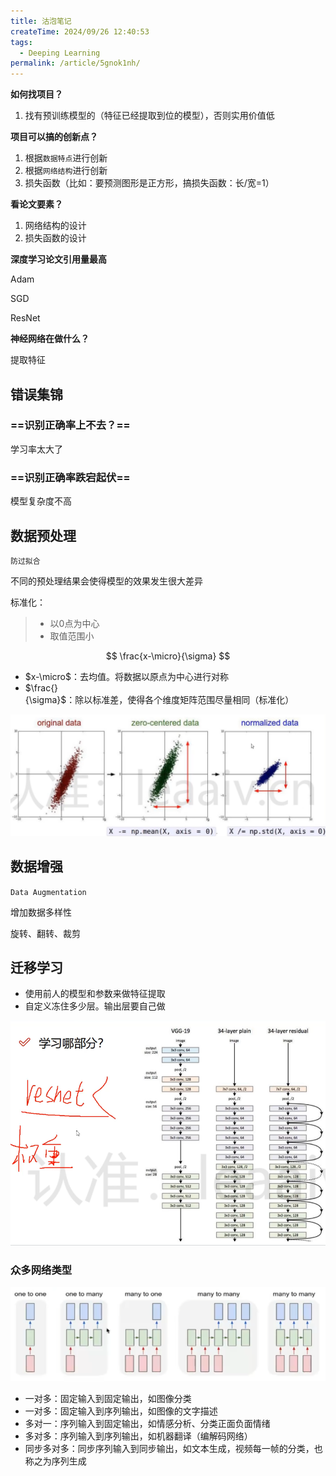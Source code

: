 ```yaml
---
title: 沽泡笔记
createTime: 2024/09/26 12:40:53
tags:
  - Deeping Learning
permalink: /article/5gnok1nh/
---
```

**如何找项目？**

1. 找有预训练模型的（特征已经提取到位的模型），否则实用价值低

**项目可以搞的创新点？**

1. 根据`数据特点`进行创新
2. 根据`网络结构`进行创新
3. 损失函数（比如：要预测图形是正方形，搞损失函数：长/宽=1）

**看论文要素？**

1. 网络结构的设计
2. 损失函数的设计

**深度学习论文引用量最高**

Adam

SGD

ResNet

**神经网络在做什么？**

提取特征

## 错误集锦

### ==识别正确率上不去？==

学习率太大了

### ==识别正确率跌宕起伏==

模型复杂度不高

## 数据预处理

`防过拟合`

不同的预处理结果会使得模型的效果发生很大差异

标准化：

> - 以0点为中心
> - 取值范围小

$$
\frac{x-\micro}{\sigma}
$$

- $x-\micro$：去均值。将数据以原点为中心进行对称
- $\frac{}{\sigma}$：除以标准差，使得各个维度矩阵范围尽量相同（标准化）

<img src="./%E6%B2%BD%E6%B3%A1%E7%AC%94%E8%AE%B0.assets/image-20240926142757634.png" alt="image-20240926142757634" style="zoom: 80%;" />

## 数据增强

`Data Augmentation`

增加数据多样性

旋转、翻转、裁剪

## 迁移学习

- 使用前人的模型和参数来做特征提取
- 自定义冻住多少层。输出层要自己做



<img src="./%E6%B2%BD%E6%B3%A1%E7%AC%94%E8%AE%B0.assets/image-20240928151747441.png" alt="image-20240928151747441" style="zoom:67%;" />

### 众多网络类型

![image-20241027143452071](./%E6%B2%BD%E6%B3%A1%E7%AC%94%E8%AE%B0.assets/image-20241027143452071.png)

- 一对多：固定输入到固定输出，如图像分类
- 一对多：固定输入到序列输出，如图像的文字描述
- 多对一：序列输入到固定输出，如情感分析、分类正面负面情绪
- 多对多：序列输入到序列输出，如机器翻译（编解码网络）
- 同步多对多：同步序列输入到同步输出，如文本生成，视频每一帧的分类，也称之为序列生成